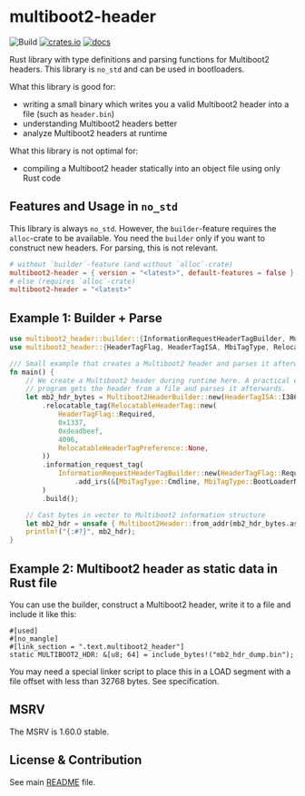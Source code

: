 # multiboot2-header
![Build](https://github.com/rust-osdev/multiboot2/actions/workflows/rust.yml/badge.svg)
[![crates.io](https://img.shields.io/crates/v/multiboot2-header.svg)](https://crates.io/crates/multiboot2-header)
[![docs](https://docs.rs/multiboot2-header/badge.svg)](https://docs.rs/multiboot2-header/)

Rust library with type definitions and parsing functions for Multiboot2 headers.
This library is `no_std` and can be used in bootloaders.

What this library is good for:
- writing a small binary which writes you a valid Multiboot2 header
  into a file (such as `header.bin`)
- understanding Multiboot2 headers better
- analyze Multiboot2 headers at runtime

What this library is not optimal for:
- compiling a Multiboot2 header statically into an object file using only Rust code

## Features and Usage in `no_std`
This library is always `no_std`. However, the `builder`-feature requires the `alloc`-crate
to be available. You need the `builder` only if you want to construct new headers. For parsing,
this is not relevant.

```toml
# without `builder`-feature (and without `alloc`-crate)
multiboot2-header = { version = "<latest>", default-features = false }
# else (requires `alloc`-crate)
multiboot2-header = "<latest>"
```

## Example 1: Builder + Parse
```rust
use multiboot2_header::builder::{InformationRequestHeaderTagBuilder, Multiboot2HeaderBuilder};
use multiboot2_header::{HeaderTagFlag, HeaderTagISA, MbiTagType, RelocatableHeaderTag, RelocatableHeaderTagPreference, Multiboot2Header};

/// Small example that creates a Multiboot2 header and parses it afterwards.
fn main() {
    // We create a Multiboot2 header during runtime here. A practical example is that your
    // program gets the header from a file and parses it afterwards.
    let mb2_hdr_bytes = Multiboot2HeaderBuilder::new(HeaderTagISA::I386)
        .relocatable_tag(RelocatableHeaderTag::new(
            HeaderTagFlag::Required,
            0x1337,
            0xdeadbeef,
            4096,
            RelocatableHeaderTagPreference::None,
        ))
        .information_request_tag(
            InformationRequestHeaderTagBuilder::new(HeaderTagFlag::Required)
                .add_irs(&[MbiTagType::Cmdline, MbiTagType::BootLoaderName]),
        )
        .build();

    // Cast bytes in vector to Multiboot2 information structure
    let mb2_hdr = unsafe { Multiboot2Header::from_addr(mb2_hdr_bytes.as_ptr() as usize) };
    println!("{:#?}", mb2_hdr);
}
```

## Example 2: Multiboot2 header as static data in Rust file
You can use the builder, construct a Multiboot2 header, write it to a file and include it like this:
```
#[used]
#[no_mangle]
#[link_section = ".text.multiboot2_header"]
static MULTIBOOT2_HDR: &[u8; 64] = include_bytes!("mb2_hdr_dump.bin");
```
You may need a special linker script to place this in a LOAD segment with a file offset with less than 32768 bytes.
See specification.

## MSRV
The MSRV is 1.60.0 stable.

## License & Contribution

See main [README](https://github.com/rust-osdev/multiboot2/blob/main/README.md) file.
